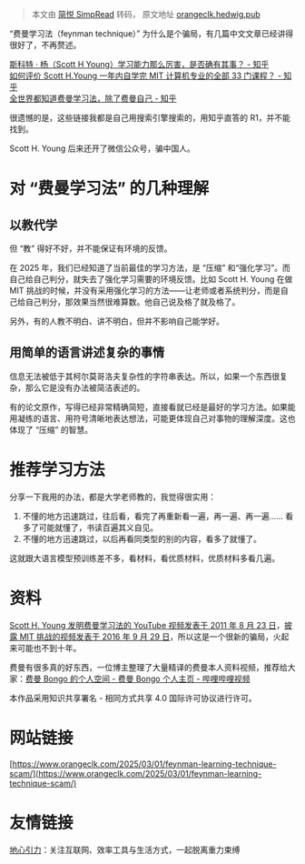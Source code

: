 > 本文由 [简悦 SimpRead](http://ksria.com/simpread/) 转码， 原文地址 [orangeclk.hedwig.pub](https://orangeclk.hedwig.pub/i/fei-man-xue-xi-fa-shi-yi-ge-hen-xin-de-pian-ju)

“费曼学习法（feynman technique）” 为什么是个骗局，有几篇中文文章已经讲得很好了，不再赘述。

[斯科特 · 杨（Scott H Young）学习能力那么厉害，是否确有其事？ - 知乎](https://www.zhihu.com/question/30568675)  
[如何评价 Scott H.Young 一年内自学完 MIT 计算机专业的全部 33 门课程？ - 知乎](https://www.zhihu.com/question/20571226/answer/1901441044)  
[全世界都知道费曼学习法，除了费曼自己 - 知乎](https://zhuanlan.zhihu.com/p/295110069)

很遗憾的是，这些链接我都是自己用搜索引擎搜索的，用知乎直答的 R1，并不能找到。

Scott H. Young 后来还开了微信公众号，骗中国人。

对 “费曼学习法” 的几种理解
===============

以教代学
----

但 “教” 得好不好，并不能保证有环境的反馈。

在 2025 年，我们已经知道了当前最佳的学习方法，是 “压缩” 和“强化学习”。而自己给自己判分，就失去了强化学习需要的环境反馈。比如 Scott H. Young 在做 MIT 挑战的时候，并没有采用强化学习的方法——让老师或者系统判分，而是自己给自己判分，那效果当然很难算数。他自己说及格了就及格了。

另外，有的人教不明白、讲不明白，但并不影响自己能学好。

用简单的语言讲述复杂的事情
-------------

信息无法被低于其柯尔莫哥洛夫复杂性的字符串表达。所以，如果一个东西很复杂，那么它是没有办法被简洁表述的。

有的论文原作，写得已经非常精确简短，直接看就已经是最好的学习方法。如果能用凝练的语言、用符号清晰地表达想法，可能更体现自己对事物的理解深度。这也体现了 “压缩” 的智慧。

推荐学习方法
======

分享一下我用的办法，都是大学老师教的，我觉得很实用：  
1. 不懂的地方迅速跳过，往后看，看完了再重新看一遍，再一遍、再一遍…… 看多了可能就懂了，书读百遍其义自见。  
2. 不懂的地方迅速跳过，以后再看同类型的别的内容，看多了就懂了。

这就跟大语言模型预训练差不多，看材料，看优质材料，优质材料多看几遍。

资料
==

[Scott H. Young 发明费曼学习法的 YouTube 视频发表于 2011 年 8 月 23 日](https://www.youtube.com/watch?v=FrNqSLPaZLc)，[披露 MIT 挑战的视频发表于 2016 年 9 月 29 日](https://www.youtube.com/watch?v=oo-ctqruwRc)，所以这是一个很新的骗局，火起来可能也不到十年。

费曼有很多真的好东西，一位博主整理了大量精译的费曼本人资料视频，推荐给大家：[费曼 Bongo 的个人空间 - 费曼 Bongo 个人主页 - 哔哩哔哩视频](https://space.bilibili.com/524836274)

本作品采用知识共享署名 - 相同方式共享 4.0 国际许可协议进行许可。

网站链接
====

[https://www.orangeclk.com/2025/03/01/feynman-learning-technique-scam/](https://www.orangeclk.com/2025/03/01/feynman-learning-technique-scam/)

友情链接
====

[地心引力](https://walnut.hedwig.pub/)：关注互联网、效率工具与生活方式，一起脱离重力束缚